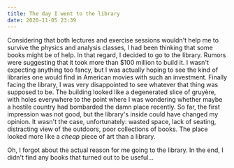 ```yaml
---
title: The day I went to the library
date: 2020-11-05 23:39
---
```


Considering that both lectures and exercise sessions wouldn't help me to survive the physics and analysis classes, I had been thinking that some books might be of help. In that regard, I decided to go to the library. Rumors were suggesting that it took more than $100 million to build it. I wasn't expecting anything too fancy, but I was actually hoping to see the kind of libraries one would find in American movies with such an investment. Finally facing the library, I was very disappointed to see whatever that thing was supposed to be. The building looked like a degenerated slice of gruyère, with holes everywhere to the point where I was wondering whether maybe a hostile country had bombarded the damn place recently. So far, the first impression was not good, but the library's inside could have changed my opinion. It wasn't the case, unfortunately: wasted space, lack of seating, distracting view of the outdoors, poor collections of books. The place looked more like a _cheap_ piece of art than a library.

Oh, I forgot about the actual reason for me going to the library. In the end, I didn't find any books that turned out to be useful...

